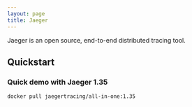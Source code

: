 ```yaml
---
layout: page
title: Jaeger
---
```


Jaeger is an open source, end-to-end distributed tracing tool.

## Quickstart

### Quick demo with Jaeger 1.35

```
docker pull jaegertracing/all-in-one:1.35
```

